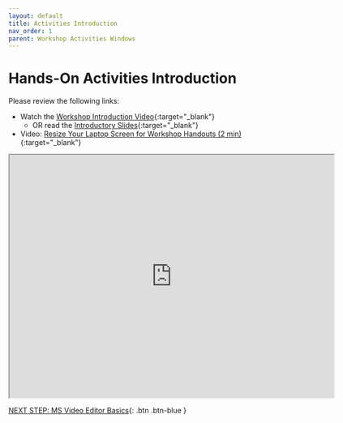 ```yaml
---
layout: default
title: Activities Introduction
nav_order: 1
parent: Workshop Activities Windows
---
```

# Hands-On Activities Introduction

Please review the following links:

- Watch the  [Workshop Introduction Video](https://bit.ly/3tYWPv1){:target="_blank"}
    - OR read the [Introductory Slides](http://bit.ly/dsc-imovie-openshot){:target="_blank"} 
- Video: [Resize Your Laptop Screen for Workshop Handouts (2 min)](https://www.youtube.com/watch?v=Igk5hZUfzN0){:target="_blank"}

<iframe src="https://drive.google.com/file/d/1womGen8PLkVEFMfL3fgtOa9jtCqq69z4/preview" width="640" height="480" allow="autoplay"></iframe>

[NEXT STEP: MS Video Editor Basics](ve-basics.html){: .btn .btn-blue }
